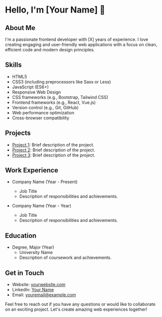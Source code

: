 # Hello, I'm [Your Name] 👋

## About Me
I'm a passionate frontend developer with [X] years of experience. I love creating engaging and user-friendly web applications with a focus on clean, efficient code and modern design principles.

## Skills

- HTML5
- CSS3 (including preprocessors like Sass or Less)
- JavaScript (ES6+)
- Responsive Web Design
- CSS frameworks (e.g., Bootstrap, Tailwind CSS)
- Frontend frameworks (e.g., React, Vue.js)
- Version control (e.g., Git, GitHub)
- Web performance optimization
- Cross-browser compatibility

## Projects

- [Project 1](link-to-project-1): Brief description of the project.
- [Project 2](link-to-project-2): Brief description of the project.
- [Project 3](link-to-project-3): Brief description of the project.

## Work Experience

- Company Name (Year - Present)
  - Job Title
  - Description of responsibilities and achievements.

- Company Name (Year - Year)
  - Job Title
  - Description of responsibilities and achievements.

## Education

- Degree, Major (Year)
  - University Name
  - Description of coursework and achievements.

## Get in Touch

- Website: [yourwebsite.com](https://yourwebsite.com)
- LinkedIn: [Your Name](https://linkedin.com/in/yourname)
- Email: youremail@example.com

Feel free to reach out if you have any questions or would like to collaborate on an exciting project. Let's create amazing web experiences together!
